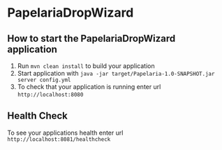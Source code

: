 # PapelariaDropWizard

How to start the PapelariaDropWizard application
---

1. Run `mvn clean install` to build your application
1. Start application with `java -jar target/Papelaria-1.0-SNAPSHOT.jar server config.yml`
1. To check that your application is running enter url `http://localhost:8080`

Health Check
---

To see your applications health enter url `http://localhost:8081/healthcheck`
